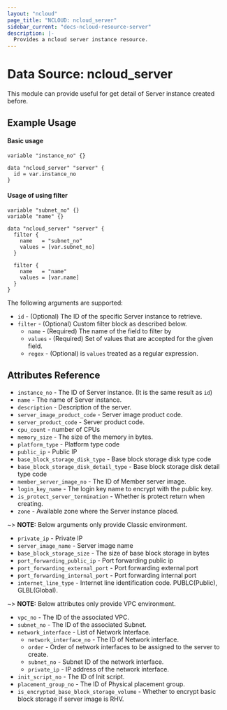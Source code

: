 ```yaml
---
layout: "ncloud"
page_title: "NCLOUD: ncloud_server"
sidebar_current: "docs-ncloud-resource-server"
description: |-
  Provides a ncloud server instance resource.
---
```


# Data Source: ncloud_server

This module can provide useful for get detail of Server instance created before.

## Example Usage

#### Basic usage

```hcl
variable "instance_no" {}

data "ncloud_server" "server" {
  id = var.instance_no
}
```

#### Usage of using filter

```hcl
variable "subnet_no" {}
variable "name" {}

data "ncloud_server" "server" {
  filter {
    name   = "subnet_no"
    values = [var.subnet_no]
  }

  filter {
    name   = "name"
    values = [var.name]
  }
}
```

The following arguments are supported:

* `id` - (Optional) The ID of the specific Server instance to retrieve.
* `filter` - (Optional) Custom filter block as described below.
  * `name` - (Required) The name of the field to filter by
  * `values` - (Required) Set of values that are accepted for the given field.
  * `regex` - (Optional) is `values` treated as a regular expression. 

## Attributes Reference

* `instance_no` - The ID of Server instance. (It is the same result as `id`)
* `name` - The name of Server instance.
* `description` - Description of the server.
* `server_image_product_code` - Server image product code.
* `server_product_code` - Server product code.
* `cpu_count` - number of CPUs
* `memory_size` - The size of the memory in bytes.
* `platform_type` - Platform type code
* `public_ip` - Public IP
* `base_block_storage_disk_type` - Base block storage disk type code
* `base_block_storage_disk_detail_type` - Base block storage disk detail type code
* `member_server_image_no` - The ID of Member server image.
* `login_key_name` - The login key name to encrypt with the public key.
* `is_protect_server_termination` - Whether is protect return when creating.
* `zone` - Available zone where the Server instance placed.

~> **NOTE:** Below arguments only provide Classic environment.

* `private_ip` - Private IP
* `server_image_name` - Server image name
* `base_block_storage_size` - The size of base block storage in bytes
* `port_forwarding_public_ip` - Port forwarding public ip
* `port_forwarding_external_port` - Port forwarding external port
* `port_forwarding_internal_port` - Port forwarding internal port
* `internet_line_type` - Internet line identification code. PUBLC(Public), GLBL(Global).

~> **NOTE:** Below attributes only provide VPC environment.

* `vpc_no` - The ID of the associated VPC. 
* `subnet_no` - The ID of the associated Subnet.
* `network_interface` - List of Network Interface.
  * `network_interface_no` - The ID of Network interface.
  * `order` - Order of network interfaces to be assigned to the server to create.
  * `subnet_no` - Subnet ID of the network interface.
  * `private_ip` - IP address of the network interface.
* `init_script_no` - The ID of Init script.
* `placement_group_no` - The ID of Physical placement group.
* `is_encrypted_base_block_storage_volume` - Whether to encrypt basic block storage if server image is RHV.